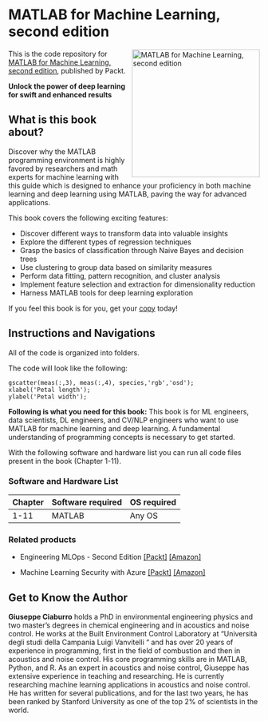 # MATLAB for Machine Learning, second edition

<a href="https://www.packtpub.com/product/matlab-for-machine-learning-second-edition/9781835087695"><img src="https://m.media-amazon.com/images/I/81O3cdVsbsL._SL1500_.jpg" alt="MATLAB for Machine Learning, second edition" height="256px" align="right"></a>

This is the code repository for [MATLAB for Machine Learning, second edition](https://www.packtpub.com/product/matlab-for-machine-learning-second-edition/9781835087695), published by Packt.

**Unlock the power of deep learning for swift and enhanced results**

## What is this book about?

Discover why the MATLAB programming environment is highly favored by researchers and math experts for machine learning with this guide which is designed to enhance your proficiency in both machine learning and deep learning using MATLAB, paving the way for advanced applications.

This book covers the following exciting features: 
* Discover different ways to transform data into valuable insights
* Explore the different types of regression techniques
* Grasp the basics of classification through Naive Bayes and decision trees
* Use clustering to group data based on similarity measures
* Perform data fitting, pattern recognition, and cluster analysis
* Implement feature selection and extraction for dimensionality reduction
* Harness MATLAB tools for deep learning exploration

If you feel this book is for you, get your [copy](https://www.amazon.com/MATLAB-Machine-Learning-learning-enhanced/dp/1835087698/ref=tmm_pap_swatch_0?_encoding=UTF8&sr=8-1) today!

## Instructions and Navigations
All of the code is organized into folders.

The code will look like the following:
```
gscatter(meas(:,3), meas(:,4), species,'rgb','osd');
xlabel('Petal length');
ylabel('Petal width');
```
**Following is what you need for this book:**
This book is for ML engineers, data scientists, DL engineers, and CV/NLP engineers who want to use MATLAB for machine learning and deep learning. A fundamental understanding of programming concepts is necessary to get started.

With the following software and hardware list you can run all code files present in the book (Chapter 1-11).

### Software and Hardware List

| Chapter  | Software required                                                                    | OS required                        |
| -------- | -------------------------------------------------------------------------------------| -----------------------------------|
|  	1-11	   | MATLAB  	                                  			  | Any OS | 		

### Related products <Other books you may enjoy>
* Engineering MLOps - Second Edition  [[Packt]](https://www.packtpub.com/product/practical-machine-learning-on-databricks/9781801812030) [[Amazon]](https://www.amazon.com/Practical-Data-Science-Databricks-end/dp/1801812039/ref=sr_1_1?keywords=Practical+Machine+Learning+on+Databricks&sr=8-1)
  
* Machine Learning Security with Azure  [[Packt]](https://www.packtpub.com/product/machine-learning-security-with-azure/9781805120483 ) [[Amazon]](https://www.amazon.com/Machine-Learning-Security-Azure-practices/dp/1805120484/ref=sr_1_1?keywords=Machine+Learning+Security+with+Azure&sr=8-1)
  
## Get to Know the Author
**Giuseppe Ciaburro** holds a PhD in environmental engineering physics and two master’s degrees in chemical engineering and in acoustics and noise control. He works at the Built Environment Control Laboratory at “Università degli studi della Campania Luigi Vanvitelli “ and has over 20 years of experience in programming, first in the field of combustion and then in acoustics and noise control. His core programming skills are in MATLAB, Python, and R. As an expert in acoustics and noise control, Giuseppe has extensive experience in teaching and researching. He is currently researching machine learning applications in acoustics and noise control. He has written for several publications, and for the last two years, he has been ranked by Stanford University as one of the top 2% of scientists in the world.

